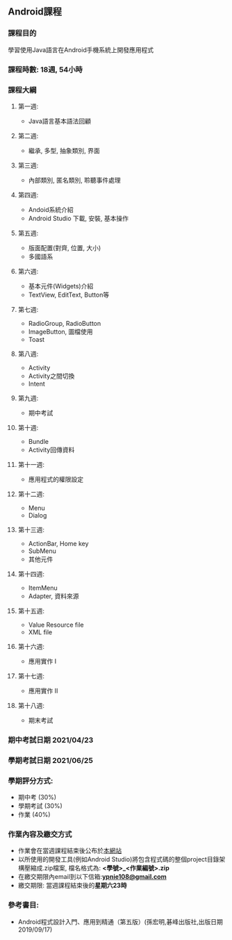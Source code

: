 ## Android課程

### 課程目的

學習使用Java語言在Android手機系統上開發應用程式

### 課程時數: 18週, 54小時

### 課程大綱

1. 第一週:
   - Java語言基本語法回顧 
    
1. 第二週:
   - 繼承, 多型, 抽象類別, 界面
   
1. 第三週:
   - 內部類別, 匿名類別, 聆聽事件處理 
    
1. 第四週:
   - Andoid系統介紹
   - Android Studio 下載, 安裝, 基本操作
    
1. 第五週:
   - 版面配置(對齊, 位置, 大小)
   - 多國語系

1. 第六週:
   - 基本元件(Widgets)介紹
   - TextView, EditText, Button等

1. 第七週:
   - RadioGroup, RadioButton
   - ImageButton, 圖檔使用
   - Toast
   
1. 第八週:
   - Activity
   - Activity之間切換
   - Intent
   
1. 第九週:
   - 期中考試

1. 第十週:
   - Bundle
   - Activity回傳資料
    
1. 第十一週:
   - 應用程式的權限設定

1. 第十二週:
   - Menu
   - Dialog

1. 第十三週:
   - ActionBar, Home key
   - SubMenu
   - 其他元件
        
1. 第十四週:
   - ItemMenu
   - Adapter, 資料來源
    
1. 第十五週:   
   - Value Resource file
   - XML file
   
1. 第十六週:
   - 應用實作 I
    
1. 第十七週:
   - 應用實作 II
     
1. 第十八週:
   - 期末考試
   
### 期中考試日期 2021/04/23
### 學期考試日期 2021/06/25

### 學期評分方式: 

   - 期中考 (30%) 
   - 學期考試 (30%)
   - 作業 (40%) 
    
### 作業內容及繳交方式

   - 作業會在當週課程結束後公布於[本網站](https://ypnie108.github.io/2021ISU_Android)
   - 以所使用的開發工具(例如Android Studio)將包含程式碼的整個project目錄架構壓縮成.zip檔案, 檔名格式為: **\<學號>\_\<作業編號>.zip**
   - 在繳交期限內email到以下信箱:**ypnie108@gmail.com**
   - 繳交期限: 當週課程結束後的**星期六23時**

### 參考書目:
   - Android程式設計入門、應用到精通（第五版）(孫宏明,碁峰出版社,出版日期2019/09/17)
